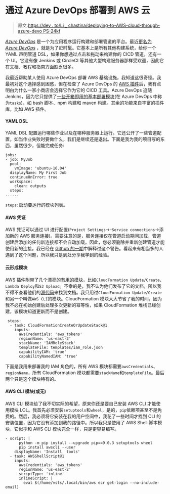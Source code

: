 # 通过 Azure DevOps 部署到 AWS 云

> 原文:[https://dev . to/Li _ chastina/deploying-to-AWS-cloud-through-azure-devo PS-24kf](https://dev.to/li_chastina/deploying-to-aws-cloud-through-azure-devops-24kf)

[*Azure DevOps*](https://docs.microsoft.com/en-gb/azure/devops/?view=vsts#pivot=index&panel=indexA) 是一个为应用程序运行构建和部署管道的平台。最近[更名为 *Azure DevOps*](https://docs.microsoft.com/en-us/azure/devops/user-guide/what-happened-vsts?view=vsts) ，就是为了赶时髦。它基本上是所有其他构建系统，给你一个 YAML 声明管道 DSL，如果你想通过点击和拖动来构建你的 CICD 管道，还有一个 UI。它没有像 Jenkins 或 CircleCI 等其他大型构建服务器那样受欢迎，因此它在文档、教程和指南方面缺乏很多。

我最近帮助某人使用 Azure DevOps 部署 AWS 基础设施，我知道这很奇怪。我最初对这个选择感到困惑，但在检查了 Azure DevOps 的 [AWS 插件](https://github.com/aws/aws-vsts-tools)后，我有点明白为什么一家小商店会选择它作为它的 CICD 工具。Azure DevOps 追随 Jenkins，因为它只提供了[一些开箱即用的基本部署模块](https://github.com/Microsoft/azure-pipelines-tasks/tree/master/Tasks)(在 Azure DevOps 中称为`tasks`)，如 bash 脚本、npm 构建和 maven 构建。其余的功能来自丰富的插件库，比如 AWS 插件。

#### YAML DSL

YAML DSL 配置运行哪些作业以及在哪种服务器上运行。它还公开了一些管道配置，如当作业失败时要做什么，我们是继续还是退出。下面是我为我的项目写的东西，虽然很少，但能完成任务:

```
jobs:
- job: MyJob
  pool:
    vmImage: 'ubuntu-16.04'
  displayName: My First Job
  continueOnError: true
  workspace:
    clean: outputs
  steps:
...... 
```

`steps:`启动要运行的模块列表。

#### AWS 凭证

AWS 凭证可以通过 UI 进行配置(`Project Settings`->-`Service connections`->添加新的 AWS 服务连接)。需要注意的是，服务连接仅在管道启动期间加载，管道创建后添加的任何新连接都不会自动加载。因此，您必须删除并重新创建管道才能使用新的连接。我已经在 [Github 的一期](https://github.com/aws/aws-vsts-tools/issues/109#issuecomment-430479167)中解释过这个警告。看起来有相当多的人遇到了这个问题，所以我只是到处分享我学到的经验。

#### 云形成模块

AWS 插件附带了几个漂亮的[有用的模块](https://github.com/aws/aws-vsts-tools)，比如`CloudFormation Update/Create`、`Lambda Deploy`和`S3 Upload`。不幸的是，我不认为他们发布了它的文档，所以我不得不查看他们的[源代码](https://github.com/aws/aws-vsts-tools)来找到文档。我只用过`CloudFormation Update/Create`和另一个叫做`AWS CLI`的模块。CloudFormation 模块大大节省了我的时间，因为我不必在初始创建后处理多次更新的幂等性，如果 CloudFormation 堆栈已经创建，该模块知道更新而不是创建。

```
 steps:
  - task: CloudFormationCreateOrUpdateStack@1
    inputs:
      awsCredentials: 'aws_tokens'
      regionName: 'us-east-2'
      stackName: 'IAMRoleStack'
      templateFile: templates/iam_role.json
      capabilityIAM: 'true'
      capabilityNamedIAM: 'true' 
```

下面是我用来部署我的 IAM 角色的，所有 AWS 模块都需要`awsCredentials`、`regionName`，所有 CloudFormation 模块都需要`stackName`和`templateFile`。最后两个只是这个模块特有的。

#### AWS CLI 模块(或无)

AWS CLI 模块给了我不切实际的希望，原来你还是要自己安装 AWS CLI 才能使用模块 LOL。我首先必须安装`setuptools`和`wheel`，是的，`pip`依赖项甚至不是免费的。然后，我必须将它安装在我的用户空间中，我花了一些时间才找到 CLI 的安装位置，因为它没有添加到我的路径中。所以我只是使用了 AWS Shell 脚本模块，它似乎和 AWS CLI 模块完全一样，只是更容易编写。

```
- script: |
      python -m pip install --upgrade pip==9.0.3 setuptools wheel
      pip install awscli --user
    displayName: 'Install  tools'
  - task: AWSShellScript@1
    inputs:
      awsCredentials: 'aws_tokens'
      regionName: 'us-east-2'
      scriptType: 'inline'
      inlineScript: |
        eval $(/home/vsts/.local/bin/aws ecr get-login --no-include-email) 
```